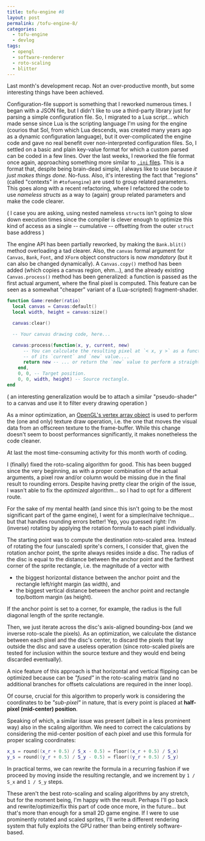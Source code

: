 ```yaml
---
title: tofu-engine #8
layout: post
permalink: /tofu-engine-8/
categories:
  - tofu-engine
  - devlog
tags:
  - opengl
  - software-renderer
  - roto-scaling
  - blitter
---
```

Last month's development recap. Not an over-productive month, but some interesting things have been achieved.

Configuration-file support is something that I reworked numerous times. I began with a JSON file, but I didn't like to use a third-party library just for parsing a simple configuration file. So, I migrated to a Lua script... which made sense since Lua is the scripting language I'm using for the engine (courios that Sol, from which Lua descends, was created many years ago as a dynamic configuration language), but it over-complicated the engine code and gave no real benefit over non-interpreted configuration files. So, I settled on a basic and plain key-value format for which a custom parsed can be coded in a few lines. Over the last weeks, I reworked the file format once again, approaching something more similar to [`.ini` files](https://en.wikipedia.org/wiki/INI_file). This is a format that, despite being brain-dead simple, I always like to use because *it just makes things done*. No-fuss. Also, it's interesting the fact that "regions" (called "contexts" in `#tofuengine`) are used to group related parameters. This goes along with a recent refactoring, where I refactored the code to use *nameless structs* as a way to (again) group related parameters and make the code clearer.

( I case you are asking, using nested nameless `struct`s isn't going to slow down execution times since the compiler is clever enough to optimize this kind of access as a single -- cumulative -- offsetting from the outer `struct` base address )

The engine API has been partially reworked, by making the `Bank.blit()` method overloading a tad clearer. Also, the `canvas` formal argument for `Canvas`, `Bank`, `Font`, and `XForm` object constructors is now *mandatory* (but it can also be changed dynamically). A `Canvas.copy()` method has been added (which copies a canvas region, ehm...), and the already existing `Canvas.process()` method has been generalized: a function is passed as the first actual argument, where the final pixel is computed. This feature can be seen as a somewhat "cheaper" variant of a (Lua-scripted) fragment-shader.

```lua
function Game:render(ratio)
  local canvas = Canvas:default()
  local width, height = canvas:size()

  canvas:clear()

  -- Your canvas drawing code, here...

  canvas:process(function(x, y, current, new)
      -- You can calculate the resulting pixel at `< x, y >` as a function
      -- of its `current` and `new` value....
      return new -- ... or return the `new` value to perform a straight, but un-optimized, copy.
    end,
    0, 0, -- Target position.
    0, 0, width, height) -- Source rectangle.
end
```

( an interesting generalization would be to attach a similar "pseudo-shader" to a canvas and use it to filter every drawing operation )

As a minor optimization, an [OpenGL's vertex array object](https://www.khronos.org/opengl/wiki/Vertex_Specification) is used to perform the (one and only) texture draw operation, i.e. the one that moves the visual data from an offscreen texture to the frame-buffer. While this change doesn't seem to boost performances significantly, it makes nonetheless the code cleaner.

At last the most time-consuming activity for this month worth of coding.

I (finally) fixed the roto-scaling algorithm for good. This has been bugged since the very beginning, as with a proper combination of the actual arguments, a pixel row and/or column would be missing due in the final result to rounding errors. Despite having pretty clear the origin of the issue, I wasn't able to fix the *optimized* algorithm... so I had to opt for a different route.

For the sake of my mental health (and since this isn't going to be the most significant part of the game engine), I went for a simpler/naive technique... but that handles rounding errors better! Yep, you guessed right: I'm (inverse) rotating by applying the rotation formula to each pixel individually.

The starting point was to compute the destination roto-scaled area. Instead of rotating the four (unscaled) sprite's corners, I consider that, given the rotation anchor point, the sprite always resides inside a disc. The radius of the disc is equal to the distance between the anchor point and the farthest corner of the sprite rectangle, i.e. the magnitude of a vector with

* the biggest horizontal distance between the anchor point and the rectangle left/right margin (as width), and
* the biggest vertical distance between the anchor point and rectangle top/bottom margin (as height).

If the anchor point is set to a corner, for example, the radius is the full diagonal length of the sprite rectangle.

Then, we just iterate across the disc's axis-aligned bounding-box (and we inverse roto-scale the pixels). As an optimization, we calculate the distance between each pixel and the disc's center, to discard the pixels that lay outside the disc and save a useless operation (since roto-scaled pixels are tested for inclusion within the source texture and they would end being discarded eventually).

A nice feature of this approach is that horizontal and vertical flipping can be optimized because can be *"fused"* in the roto-scaling matrix (and no additional branches for offsets calculations are required in the inner loop).

Of course, crucial for this algorithm to properly work is considering the coordinates to be *"sub-pixel"* in nature, that is every point is placed at **half-pixel (mid-center) position**.

Speaking of which, a similar issue was present (albeit in a less prominent way) also in the scaling algorithm. We need to correct the calculations by considering the mid-center position of each pixel and use this formula for proper scaling coordinates:

```lua
x_s = round((x_r + 0.5) / S_x - 0.5) = floor((x_r + 0.5) / S_x)
y_s = round((y_r + 0.5) / S_y - 0.5) = floor((y_r + 0.5) / S_y)
```

In practical terms, we can rewrite the formula in a recurring fashion if we proceed by moving inside the resulting rectangle, and we increment by `1 / S_x` and `1 / S_y` steps.

These aren't the best roto-scaling and scaling algorithms by any stretch, but for the moment being, I'm happy with the result. Perhaps I'll go back and rewrite/optimize/fix this part of code once more, in the future... but that's more than enough for a small 2D game engine. If I were to use prominently rotated and scaled sprites, I'll write a different rendering system that fully exploits the GPU rather than being entirely software-based.
